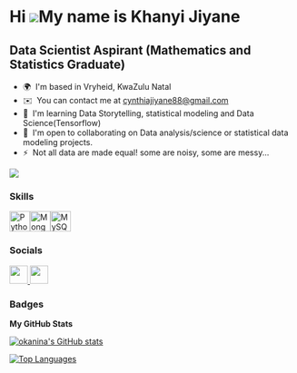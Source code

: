 Hi ![](https://user-images.githubusercontent.com/18350557/176309783-0785949b-9127-417c-8b55-ab5a4333674e.gif)My name is Khanyi Jiyane
=====================================================================================================================================

Data Scientist Aspirant (Mathematics and Statistics Graduate)
-------------------------------------------------------------

* 🌍  I'm based in Vryheid, KwaZulu Natal
* ✉️  You can contact me at [cynthiajiyane88@gmail.com](mailto:cynthiajiyane88@gmail.com)
* 🧠  I'm learning Data Storytelling, statistical modeling and Data Science(Tensorflow)
* 🤝  I'm open to collaborating on Data analysis/science or statistical data modeling projects.
* ⚡  Not all data are made equal! some are noisy, some are messy...

<a href="https://www.github.com/okanina" target="_blank" rel="noreferrer"><img
src="https://img.shields.io/github/followers/okanina?logo=github&style=for-the-badge&color=ef4444&labelColor=0f172a" /></a>

### Skills


<p align="left">
<a href="https://www.python.org/" target="_blank" rel="noreferrer"><img src="https://raw.githubusercontent.com/danielcranney/readme-generator/main/public/icons/skills/python-colored.svg" width="36" height="36" alt="Python" /></a><a href="https://www.mongodb.com/" target="_blank" rel="noreferrer"><img src="https://raw.githubusercontent.com/danielcranney/readme-generator/main/public/icons/skills/mongodb-colored.svg" width="36" height="36" alt="MongoDB" /></a><a href="https://www.mysql.com/" target="_blank" rel="noreferrer"><img src="https://raw.githubusercontent.com/danielcranney/readme-generator/main/public/icons/skills/mysql-colored.svg" width="36" height="36" alt="MySQL" /></a>
</p>


### Socials

<p align="left"> <a href="https://www.github.com/okanina" target="_blank" rel="noreferrer"> <picture> <source media="(prefers-color-scheme: dark)" srcset="https://raw.githubusercontent.com/danielcranney/readme-generator/main/public/icons/socials/github-dark.svg" /> <source media="(prefers-color-scheme: light)" srcset="https://raw.githubusercontent.com/danielcranney/readme-generator/main/public/icons/socials/github.svg" /> <img src="https://raw.githubusercontent.com/danielcranney/readme-generator/main/public/icons/socials/github.svg" width="32" height="32" /> </picture> </a> <a href="https://www.linkedin.com/in/khanyisile-jiyane-3b435453/" target="_blank" rel="noreferrer"> <picture> <source media="(prefers-color-scheme: dark)" srcset="https://raw.githubusercontent.com/danielcranney/readme-generator/main/public/icons/socials/linkedin-dark.svg" /> <source media="(prefers-color-scheme: light)" srcset="https://raw.githubusercontent.com/danielcranney/readme-generator/main/public/icons/socials/linkedin.svg" /> <img src="https://raw.githubusercontent.com/danielcranney/readme-generator/main/public/icons/socials/linkedin.svg" width="32" height="32" /> </picture> </a></p>

### Badges

<b>My GitHub Stats</b>

<a href="http://www.github.com/okanina"><img src="https://github-readme-stats.vercel.app/api?username=okanina&show_icons=true&hide=issues,contribs&count_private=true&title_color=84cc16&text_color=22c55e&icon_color=ef4444&bg_color=0f172a&hide_border=true&show_icons=true" alt="okanina's GitHub stats" /></a>

<a href="https://github.com/okanina" align="left"><img src="https://github-readme-stats.vercel.app/api/top-langs/?username=okanina&langs_count=10&title_color=84cc16&text_color=22c55e&icon_color=ef4444&bg_color=0f172a&hide_border=true&locale=en&custom_title=Top%20%Languages" alt="Top Languages" /></a>
